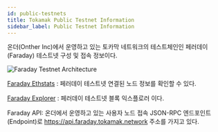 ```yaml
---
id: public-testnets
title: Tokamak Public Testnet Information 
sidebar_label: Public Testnet Information
---
```


온더(Onther Inc)에서 운영하고 있는 토카막 네트워크의 테스트체인인 페러데이(Faraday) 테스트넷 구성 및 접속 정보이다.

![Faraday Testnet Architecture](assets/guides_public-testnets.jpg)

[Faraday Ethstats](https://ethstats.faraday.tokamak.network) : 페러데이 테스트넷 연결된 노드 정보를 확인할 수 있다.

[Faraday Explorer](https://explorer.faraday.tokamak.network) : 페러데이 테스트넷 블록 익스플로러 이다.

Faraday API: 온더에서 운영하고 있는 사용자 노드 접속 JSON-RPC 엔드포인트(Endpoint)로 https://api.faraday.tokamak.network 주소를 가지고 있다.
